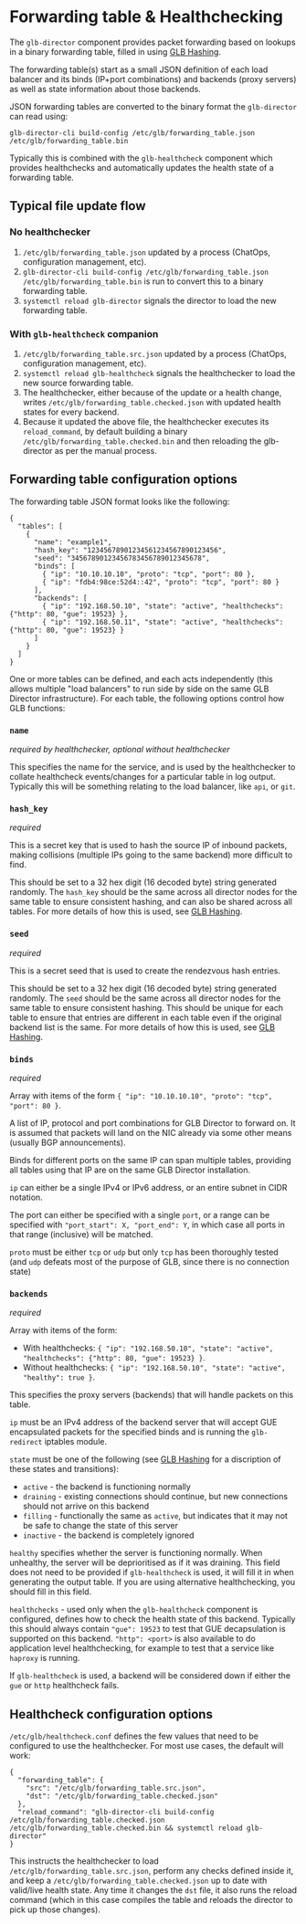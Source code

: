 # Forwarding table & Healthchecking

The `glb-director` component provides packet forwarding based on lookups in a binary forwarding table, filled in using [GLB Hashing](../development/glb-hashing.md).

The forwarding table(s) start as a small JSON definition of each load balancer and its binds (IP+port combinations) and backends (proxy servers) as well as state information about those backends.

JSON forwarding tables are converted to the binary format the `glb-director` can read using:
```
glb-director-cli build-config /etc/glb/forwarding_table.json /etc/glb/forwarding_table.bin
```

Typically this is combined with the `glb-healthcheck` component which provides healthchecks and automatically updates the health state of a forwarding table.

## Typical file update flow

### No healthchecker

 1. `/etc/glb/forwarding_table.json` updated by a process (ChatOps, configuration management, etc).
 2. `glb-director-cli build-config /etc/glb/forwarding_table.json /etc/glb/forwarding_table.bin` is run to convert this to a binary forwarding table.
 3. `systemctl reload glb-director` signals the director to load the new forwarding table.

### With `glb-healthcheck` companion

 1. `/etc/glb/forwarding_table.src.json` updated by a process (ChatOps, configuration management, etc).
 2. `systemctl reload glb-healthcheck` signals the healthchecker to load the new source forwarding table.
 3. The healthchecker, either because of the update or a health change, writes `/etc/glb/forwarding_table.checked.json` with updated health states for every backend.
 4. Because it updated the above file, the healthchecker executes its `reload_command`, by default building a binary `/etc/glb/forwarding_table.checked.bin` and then reloading the glb-director as per the manual process.

## Forwarding table configuration options

The forwarding table JSON format looks like the following:
```
{
  "tables": [
    {
      "name": "example1",
      "hash_key": "12345678901234561234567890123456",
      "seed": "34567890123456783456789012345678",
      "binds": [
        { "ip": "10.10.10.10", "proto": "tcp", "port": 80 },
        { "ip": "fdb4:98ce:52d4::42", "proto": "tcp", "port": 80 }
      ],
      "backends": [
        { "ip": "192.168.50.10", "state": "active", "healthchecks": {"http": 80, "gue": 19523} },
        { "ip": "192.168.50.11", "state": "active", "healthchecks": {"http": 80, "gue": 19523} }
      ]
    }
  ]
}
```

One or more tables can be defined, and each acts independently (this allows multiple "load balancers" to run side by side on the same GLB Director infrastructure). For each table, the following options control how GLB functions:

### `name`

_required by healthchecker, optional without healthchecker_

This specifies the name for the service, and is used by the healthchecker to collate healthcheck events/changes for a particular table in log output. Typically this will be something relating to the load balancer, like `api`, or `git`.

### `hash_key`

_required_

This is a secret key that is used to hash the source IP of inbound packets, making collisions (multiple IPs going to the same backend) more difficult to find.

This should be set to a 32 hex digit (16 decoded byte) string generated randomly. The `hash_key` should be the same across all director nodes for the same table to ensure consistent hashing, and can also be shared across all tables. For more details of how this is used, see [GLB Hashing](../development/glb-hashing.md).

### `seed`

_required_

This is a secret seed that is used to create the rendezvous hash entries.

This should be set to a 32 hex digit (16 decoded byte) string generated randomly. The `seed` should be the same across all director nodes for the same table to ensure consistent hashing. This should be unique for each table to ensure that entries are different in each table even if the original backend list is the same. For more details of how this is used, see [GLB Hashing](../development/glb-hashing.md).

### `binds`

_required_

Array with items of the form `{ "ip": "10.10.10.10", "proto": "tcp", "port": 80 }`.

A list of IP, protocol and port combinations for GLB Director to forward on. It is assumed that packets will land on the NIC already via some other means (usually BGP announcements).

Binds for different ports on the same IP can span multiple tables, providing all tables using that IP are on the same GLB Director installation.

`ip` can either be a single IPv4 or IPv6 address, or an entire subnet in CIDR notation.

The port can either be specified with a single `port`, or a range can be specified with `"port_start": X, "port_end": Y`, in which case all ports in that range (inclusive) will be matched.

`proto` must be either `tcp` or `udp` but only `tcp` has been thoroughly tested (and `udp` defeats most of the purpose of GLB, since there is no connection state)

### `backends`

_required_

Array with items of the form:
 * With healthchecks: `{ "ip": "192.168.50.10", "state": "active", "healthchecks": {"http": 80, "gue": 19523} }`.
 * Without healthchecks: `{ "ip": "192.168.50.10", "state": "active", "healthy": true }`.

This specifies the proxy servers (backends) that will handle packets on this table. 

`ip` must be an IPv4 address of the backend server that will accept GUE encapsulated packets for the specified binds and is running the `glb-redirect` iptables module.

`state` must be one of the following (see [GLB Hashing](../development/glb-hashing.md) for a discription of these states and transitions):
  * `active` - the backend is functioning normally
  * `draining` - existing connections should continue, but new connections should not arrive on this backend
  * `filling` - functionally the same as `active`, but indicates that it may not be safe to change the state of this server
  * `inactive` - the backend is completely ignored

`healthy` specifies whether the server is functioning normally. When unhealthy, the server will be deprioritised as if it was draining. This field does not need to be provided if `glb-healthcheck` is used, it will fill it in when generating the output table. If you are using alternative healthchecking, you should fill in this field.

`healthchecks` - used only when the `glb-healthcheck` component is configured, defines how to check the health state of this backend. Typically this should always contain `"gue": 19523` to test that GUE decapsulation is supported on this backend. `"http": <port>` is also available to do application level healthchecking, for example to test that a service like `haproxy` is running.

If `glb-healthcheck` is used, a backend will be considered down if either the `gue` or `http` healthcheck fails.

## Healthcheck configuration options

`/etc/glb/healthcheck.conf` defines the few values that need to be configured to use the healthchecker. For most use cases, the default will work:
```
{
  "forwarding_table": {
    "src": "/etc/glb/forwarding_table.src.json",
    "dst": "/etc/glb/forwarding_table.checked.json"
  },
  "reload_command": "glb-director-cli build-config /etc/glb/forwarding_table.checked.json /etc/glb/forwarding_table.checked.bin && systemctl reload glb-director"
}
```

This instructs the healthchecker to load `/etc/glb/forwarding_table.src.json`, perform any checks defined inside it, and keep a `/etc/glb/forwarding_table.checked.json` up to date with valid/live health state. Any time it changes the `dst` file, it also runs the reload command (which in this case compiles the table and reloads the director to pick up those changes).
